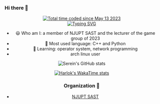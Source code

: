 ### Hi there 👋

<div align="center">
  <a href="https://wakatime.com/@4fcd0927-7962-4c70-ba6a-02fdcc178148"><img src="https://wakatime.com/badge/user/4fcd0927-7962-4c70-ba6a-02fdcc178148.svg" alt="Total time coded since May 13 2023" /></a>
<!-- </div>
<div align="center">
  <a href="https://space.bilibili.com/23473180/"><img src="https://img.shields.io/badge/Bilibili-B站-下学期上五年级" /></a>&emsp;
  <a href="https://www.zhihu.com/people/xia-xue-qi-shang-wu-nian-ji"><img src="https://img.shields.io/badge/Zhihu-知乎-blue" /></a>&emsp;
  <img src="https://komarev.com/ghpvc/?username=Serein207&label=Views&color=0e75b6&style=flat" alt="访问量统计" />
</div> -->

<div align="center">
  <a href="https://git.io/typing-svg">
    <img src="https://readme-typing-svg.demolab.com?font=Fira+Code&pause=1000&random=false&width=435&separator=%3D&lines=std%3A%3Acout+%3C%3C+%22hello+world%5Cn%22;" alt="Typing SVG" />
  </a>
</div>

- :smiley: Who am I: a member of NJUPT SAST and the lecturer of the game group of 2023
- 👀 Most used language: C++ and Python
- 🌱 Learning: operator system, network programming
- arch linux user

![Serein's GitHub stats](https://github-readme-stats.vercel.app/api?username=Serein207&show_icons=true&theme=transparent)

[![Harlok's WakaTime stats](https://github-readme-stats.vercel.app/api/wakatime?username=@Serein207)](https://github.com/anuraghazra/github-readme-stats)

### Organization :telescope:

- [NJUPT SAST](https://github.com/NJUPT-SAST)

